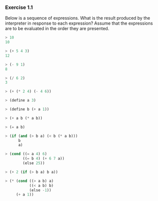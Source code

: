 ### Exercise 1.1

Below is a sequence of expressions. What is the result produced by the interpreter in response to each expression?
Assume that the expressions are to be evaluated in the order they are presented.

```lisp
> 10
10

> (+ 5 4 3)
12

> (- 9 1)
8

> (/ 6 2)
3

> (+ (* 2 4) (- 4 6))

> (define a 3)

> (define b (+ a 1))

> (+ a b (* a b))

> (= a b)

> (if (and (> b a) (< b (* a b)))
      b
      a)

> (cond ((= a 4) 6)
        ((= b 4) (+ 6 7 a))
        (else 25))

> (+ 2 (if (> b a) b a))

> (* (cond ((> a b) a)
           ((< a b) b)
           (else -1))
     (+ a 1))
``` 